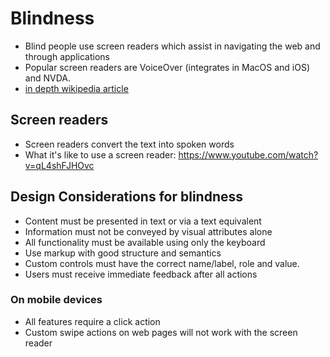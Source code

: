 # Blindness

- Blind people use screen readers which assist in navigating the web and through applications
- Popular screen readers are VoiceOver (integrates in MacOS and iOS) and NVDA.
- [in depth wikipedia article](https://en.wikipedia.org/wiki/Screen_reader)

## Screen readers

- Screen readers convert the text into spoken words
- What it's like to use a screen reader: https://www.youtube.com/watch?v=qL4shFJHOvc

## Design Considerations for blindness

- Content must be presented in text or via a text equivalent
- Information must not be conveyed by visual attributes alone
- All functionality must be available using only the keyboard
- Use markup with good structure and semantics
- Custom controls must have the correct name/label, role and value.
- Users must receive immediate feedback after all actions

### On mobile devices

- All features require a click action
- Custom swipe actions on web pages will not work with the screen reader
